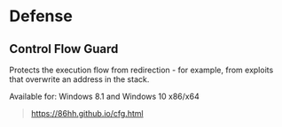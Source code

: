 # Defense 

## Control Flow Guard

Protects the execution flow from redirection - for example, from exploits that overwrite an address in the stack.

Available for: Windows 8.1 and Windows 10 x86/x64

> https://86hh.github.io/cfg.html

